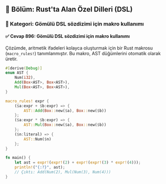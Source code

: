 ## 📘 Bölüm: Rust'ta Alan Özel Dilleri (DSL)
### 🔹 Kategori: Gömülü DSL sözdizimi için makro kullanımı
#### ✅ Cevap 896: Gömülü DSL sözdizimi için makro kullanımı

Çözümde, aritmetik ifadeleri kolayca oluşturmak için bir Rust makrosu (`macro_rules!`) tanımlanmıştır. Bu makro, AST düğümlerini otomatik olarak üretir.

```rust
#[derive(Debug)]
enum AST {
    Num(i32),
    Add(Box<AST>, Box<AST>),
    Mul(Box<AST>, Box<AST>),
}

macro_rules! expr {
    ($a:expr + $b:expr) => {
        AST::Add(Box::new($a), Box::new($b))
    };
    ($a:expr * $b:expr) => {
        AST::Mul(Box::new($a), Box::new($b))
    };
    ($n:literal) => {
        AST::Num($n)
    };
}

fn main() {
    let ast = expr!(expr!(2) + expr!(expr!(3) * expr!(4)));
    println!("{:?}", ast);
    // Çıktı: Add(Num(2), Mul(Num(3), Num(4)))
}
```
